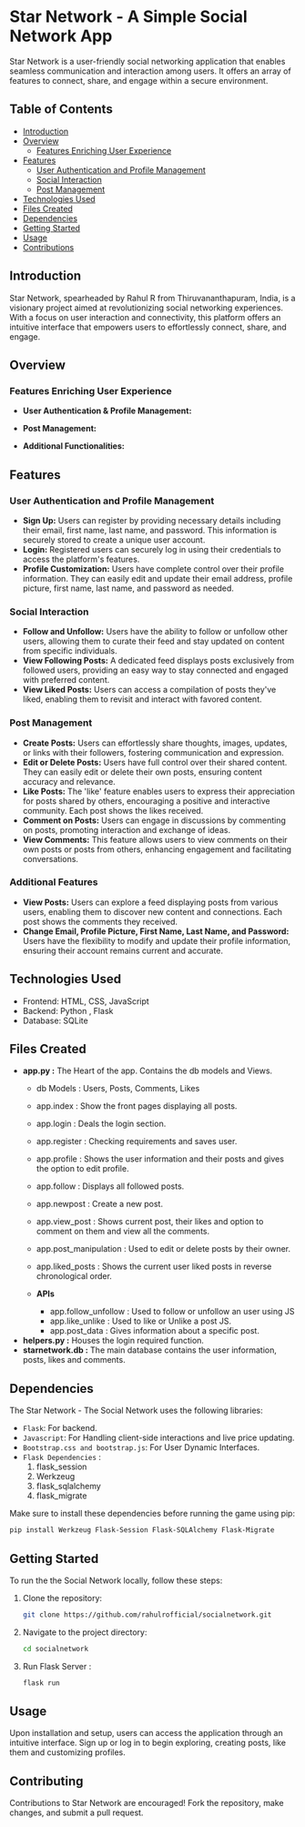 # Star Network - A Simple Social Network App

Star Network is a user-friendly social networking application that enables seamless communication and interaction among users. It offers an array of features to connect, share, and engage within a secure environment.

## Table of Contents

- [Introduction](#introduction)
- [Overview](#overview)
    - [Features Enriching User Experience](#features-enriching-user-experience)
- [Features](#features)
    - [User Authentication and Profile Management](#user-authentication-and-profile-management)
    - [Social Interaction](#social-interaction)
    - [Post Management](#post-management)
- [Technologies Used](#technologies-used)
- [Files Created](#files-created)
- [Dependencies](#dependencies)
- [Getting Started](#getting-started)
- [Usage](#usage)
- [Contributions](#contributing)

## Introduction

Star Network, spearheaded by Rahul R from Thiruvananthapuram, India, is a visionary project aimed at revolutionizing social networking experiences. With a focus on user interaction and connectivity, this platform offers an intuitive interface that empowers users to effortlessly connect, share, and engage.

## Overview

### Features Enriching User Experience
- **User Authentication & Profile Management:** 

- **Post Management:** 
- **Additional Functionalities:** 
## Features

### User Authentication and Profile Management
- **Sign Up:** Users can register by providing necessary details including their email, first name, last name, and password. This information is securely stored to create a unique user account.
- **Login:** Registered users can securely log in using their credentials to access the platform's features.
- **Profile Customization:** Users have complete control over their profile information. They can easily edit and update their email address, profile picture, first name, last name, and password as needed.

### Social Interaction

- **Follow and Unfollow:** Users have the ability to follow or unfollow other users, allowing them to curate their feed and stay updated on content from specific individuals.
- **View Following Posts:** A dedicated feed displays posts exclusively from followed users, providing an easy way to stay connected and engaged with preferred content.
- **View Liked Posts:** Users can access a compilation of posts they've liked, enabling them to revisit and interact with favored content.

### Post Management
- **Create Posts:** Users can effortlessly share thoughts, images, updates, or links with their followers, fostering communication and expression.
- **Edit or Delete Posts:** Users have full control over their shared content. They can easily edit or delete their own posts, ensuring content accuracy and relevance.
- **Like Posts:** The 'like' feature enables users to express their appreciation for posts shared by others, encouraging a positive and interactive community. Each post shows the likes received.
- **Comment on Posts:** Users can engage in discussions by commenting on posts, promoting interaction and exchange of ideas.
- **View Comments:** This feature allows users to view comments on their own posts or posts from others, enhancing engagement and facilitating conversations.

### Additional Features
- **View Posts:** Users can explore a feed displaying posts from various users, enabling them to discover new content and connections. Each post shows the comments they received.
- **Change Email, Profile Picture, First Name, Last Name, and Password:** Users have the flexibility to modify and update their profile information, ensuring their account remains current and accurate.

## Technologies Used
- Frontend: HTML, CSS, JavaScript
- Backend: Python , Flask
- Database: SQLite

## Files Created
- **app.py :** The Heart of the app. Contains the db models and Views.
    - db Models : Users, Posts, Comments, Likes
    - app.index : Show the front pages displaying all posts.
    - app.login : Deals the login section.
    - app.register : Checking requirements and saves user.
    - app.profile : Shows the user information and their posts and gives the option to edit profile.
    - app.follow : Displays all followed posts.
    - app.newpost : Create a new post.
    - app.view_post : Shows current post, their likes and option to comment on them and view all the comments.
    - app.post_manipulation : Used to edit or delete posts by their owner.
    - app.liked_posts : Shows the current user liked posts in reverse chronological order.

    - **APIs** 
        - app.follow_unfollow : Used to follow or unfollow an user using JS
        - app.like_unlike : Used to like or Unlike a post JS.
        - app.post_data : Gives information about a specific post.
- **helpers.py :** Houses the login required function.
- **starnetwork.db :** The main database contains the user information, posts, likes and comments.

## Dependencies

The Star Network - The Social Network uses the following libraries:

- `Flask`: For backend.
- `Javascript`: For Handling client-side interactions and live price updating.
- `Bootstrap.css and bootstrap.js`: For User Dynamic Interfaces.
- `Flask Dependencies` :
    1. flask_session
    2. Werkzeug
    3. flask_sqlalchemy
    4. flask_migrate

Make sure to install these dependencies before running the game using pip:

```bash
pip install Werkzeug Flask-Session Flask-SQLAlchemy Flask-Migrate
```

## Getting Started

To run the the Social Network locally, follow these steps:

1. Clone the repository:
   ```bash
   git clone https://github.com/rahulrofficial/socialnetwork.git
   ```
2. Navigate to the project directory:
   ```bash
   cd socialnetwork   
   ```
3. Run Flask Server :
   ```bash
   flask run
   ```

## Usage
Upon installation and setup, users can access the application through an intuitive interface. Sign up or log in to begin exploring, creating posts, like them and customizing profiles.

## Contributing
Contributions to Star Network are encouraged! Fork the repository, make changes, and submit a pull request.


